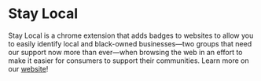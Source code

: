 Stay Local
====

Stay Local is a chrome extension that adds badges to websites to allow you to easily identify local and black-owned businesses—two groups that need our support now more than ever—when browsing the web in an effort to make it easier for consumers to support their communities. Learn more on our [website](https://local-businesss.web.app/)! 
